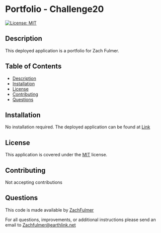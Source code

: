 # Portfolio - Challenge20
[![License: MIT](https://img.shields.io/badge/License-MIT-yellow.svg)](https://opensource.org/licenses/MIT)

## Description
This deployed application is a portfolio for Zach Fulmer. 

## Table of Contents
- [Description](#description)
- [Installation](#installation)
- [License](#license)
- [Contributing](#contributing)
- [Questions](#questions)

## Installation
No installation required. The deployed application can be found at  [Link](https://zachfulmer.github.io/portfolio/)

## License
This application is covered under the [MIT](https://choosealicense.com/licenses/mit/) license.

## Contributing
Not accepting contributions

## Questions
This code is made available by [ZachFulmer](https://github.com/ZachFulmer)

For all questions, improvements, or additional instructions please send an email to Zachfulmer@earthlink.net